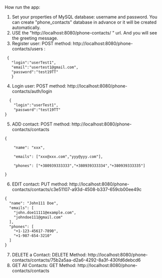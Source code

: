    How run the app:
1. Set your properties of MySQL database: username and password. You can create "phone_contacts" database in advance or it will be created automatically.
2. USE the "http://localhost:8080/phone-contacts/ " url. And you will see the greeting message.
3. Register user: POST method:
   http://localhost:8080/phone-contacts/users :
```diff
 {
   "login":"userTest1",
   "email":"usertest1@gmail.com",
   "password":"test19TT"
   }
```
4. Login user: POST method:
   http://localhost:8080/phone-contacts/auth/login
```diff
  {
    "login":"userTest1",
    "password":"test19TT"
}
```
5. ADD contact: POST method:
 http://localhost:8080/phone-contacts/contacts
```diff
{

    "name": "xxx",

    "emails": ["xxx@xxx.com","yyy@yyy.com"],

    "phones": ["+380939333333","+380939333334","+380939333335"]

}
```
6. EDIT contact: PUT method:
   http://localhost:8080/phone-contacts/contacts/c3e51107-a93d-4508-b337-659cb00ee49c
```diff
{
  "name": "John111 Doe",
  "emails": [
    "john.doe11111@example.com",
    "johndoe111@gmail.com"
  ],
  "phones": [
    "+1-123-45617-7890",
    "+1-987-654-3210"
  ]
}
```
7. DELETE a Contact: DELETE Method:
   http://localhost:8080/phone-contacts/contacts/75b2a5aa-d2a6-4292-8a3f-430fd6debcd6
8. GET All Contacts: GET Method:
   http://localhost:8080/phone-contacts/contacts